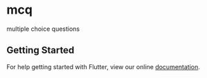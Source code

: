 # mcq

multiple choice questions

## Getting Started

For help getting started with Flutter, view our online
[documentation](https://flutter.io/).

